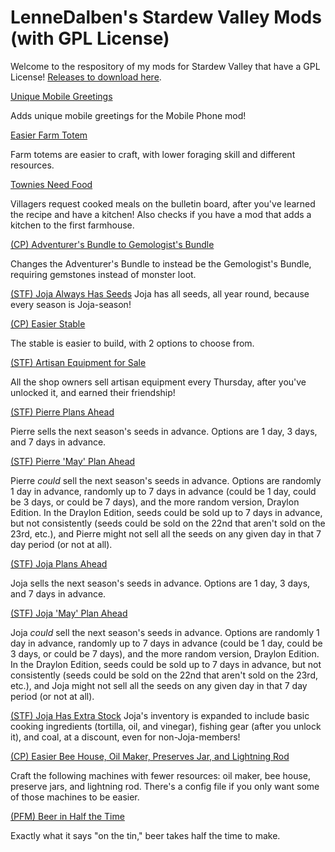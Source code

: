 # LenneDalben's Stardew Valley Mods (with GPL License)
Welcome to the respository of my mods for Stardew Valley that have a GPL License! <a href="https://github.com/LenneDalben/StardewValleyModsGPL/releases">Releases to download here</a>.

<a href="https://github.com/LenneDalben/StardewValleyModsGPL/tree/main/%5BCP%5D%20Unique%20Mobile%20Greetings">Unique Mobile Greetings</a>

Adds unique mobile greetings for the Mobile Phone mod!

<a href="https://github.com/LenneDalben/StardewValleyModsGPL/tree/main/%5BCP%5D%20Easier%20Farm%20Totem">Easier Farm Totem</a>

 Farm totems are easier to craft, with lower foraging skill and different resources.

<a href="https://github.com/LenneDalben/StardewValleyModsGPL/blob/main/Townies%20Need%20Food!">Townies Need Food</a>

Villagers request cooked meals on the bulletin board, after you've learned the recipe and have a kitchen! Also checks if you have a mod that adds a kitchen to the first farmhouse.

<a href="https://github.com/LenneDalben/StardewValleyModsGPL/tree/main/%5BCP%5D%20Adventurer's%20Bundle%20to%20Gemologist's%20Bundle">(CP) Adventurer's Bundle to Gemologist's Bundle</a>

Changes the Adventurer's Bundle to instead be the Gemologist's Bundle, requiring gemstones instead of monster loot.

<a href="https://github.com/LenneDalben/StardewValleyModsGPL/tree/main/Joja%20Always%20Has%20Seeds">(STF) Joja Always Has Seeds</a>
Joja has all seeds, all year round, because every season is Joja-season!

<a href="https://github.com/LenneDalben/StardewValleyModsGPL/tree/main/%5BCP%5D%20Easier%20Stable">(CP) Easier Stable</a>

The stable is easier to build, with 2 options to choose from.

<a href="https://github.com/LenneDalben/StardewValleyModsGPL/tree/main/Artisan%20Equipment%20for%20Sale">(STF) Artisan Equipment for Sale</a>

All the shop owners sell artisan equipment every Thursday, after you've unlocked it, and earned their friendship!


<a href="https://github.com/LenneDalben/StardewValleyModsGPL/tree/main/Pierre%20Plans%20Ahead%20-%20All">(STF) Pierre Plans Ahead</a>

Pierre sells the next season's seeds in advance. Options are 1 day, 3 days, and 7 days in advance.


<a href="https://github.com/LenneDalben/StardewValleyModsGPL/tree/main/Pierre%20'May'%20Plan%20Ahead%20-%20All">(STF) Pierre 'May' Plan Ahead</a>

Pierre *could* sell the next season's seeds in advance. Options are randomly 1 day in advance, randomly up to 7 days in advance (could be 1 day, could be 3 days, or could be 7 days), and the more random version, Draylon Edition. In the Draylon Edition, seeds could be sold up to 7 days in advance, but not consistently (seeds could be sold on the 22nd that aren't sold on the 23rd, etc.), and Pierre might not sell all the seeds on any given day in that 7 day period (or not at all).


<a href="https://github.com/LenneDalben/StardewValleyModsGPL/tree/main/Joja%20Plans%20Ahead%20-%20All">(STF) Joja Plans Ahead</a>

Joja sells the next season's seeds in advance. Options are 1 day, 3 days, and 7 days in advance.


<a href="https://github.com/LenneDalben/StardewValleyModsGPL/tree/main/Joja%20'May'%20Plan%20Ahead%20-%20All">(STF) Joja 'May' Plan Ahead</a>

Joja *could* sell the next season's seeds in advance. Options are randomly 1 day in advance, randomly up to 7 days in advance (could be 1 day, could be 3 days, or could be 7 days), and the more random version, Draylon Edition. In the Draylon Edition, seeds could be sold up to 7 days in advance, but not consistently (seeds could be sold on the 22nd that aren't sold on the 23rd, etc.), and Joja might not sell all the seeds on any given day in that 7 day period (or not at all).


<a href="https://github.com/LenneDalben/StardewValleyModsGPL/tree/main/JojaMart%20Has%20Extra%20Stock">(STF) Joja Has Extra Stock</a>
Joja's inventory is expanded to include basic cooking ingredients (tortilla, oil, and vinegar), fishing gear (after you unlock it), and coal, at a discount, even for non-Joja-members!


<a href="https://github.com/LenneDalben/StardewValleyModsGPL/tree/main/%5BCP%5D%20Easier%20Bee%20House%2C%20Oil%20Maker%2C%20Preserves%20Jar%2C%20and%20Lightning%20Rod">(CP) Easier Bee House, Oil Maker, Preserves Jar, and Lightning Rod</a>

Craft the following machines with fewer resources: oil maker, bee house, preserve jars, and lightning rod. There's a config file if you only want some of those machines to be easier.


<a href="https://github.com/LenneDalben/StardewValleyModsGPL/tree/main/%5BPFM%5D%20Beer%20in%20Half%20the%20Time">(PFM) Beer in Half the Time</a>

Exactly what it says "on the tin," beer takes half the time to make.
